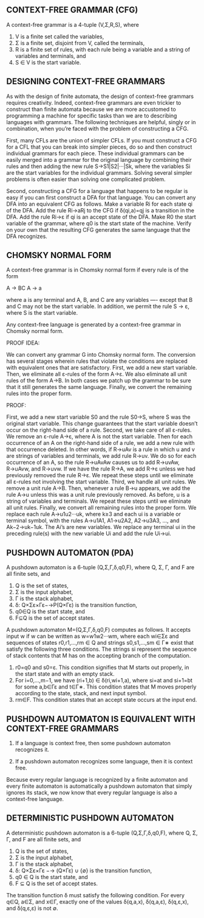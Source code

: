 CONTEXT-FREE GRAMMAR (CFG)
--------------------------

A context-free grammar is a 4-tuple (V,Σ,R,S), where

1. V is a finite set called the variables,
2. Σ is a finite set, disjoint from V, called the terminals,
3. R is a finite set of rules, with each rule being a variable and a string of variables and terminals, and
4. S ∈ V is the start variable.


DESIGNING CONTEXT-FREE GRAMMARS
-------------------------------

As with the design of finite automata, the design of context-free
grammars requires creativity. Indeed, context-free grammars are even
trickier to construct than finite automata because we are more
accustomed to programming a machine for specific tasks than we are to
describing languages with grammars. The following techniques are
helpful, singly or in combination, when you’re faced with the problem
of constructing a CFG.

First, many CFLs are the union of simpler CFLs. If you must construct
a CFG for a CFL that you can break into simpler pieces, do so and then
construct individual grammars for each piece. These individual
grammars can be easily merged into a grammar for the original language
by combining their rules and then adding the new rule S→S1|S2|···|Sk,
where the variables Si are the start variables for the individual
grammars. Solving several simpler problems is often easier than
solving one complicated problem.

Second, constructing a CFG for a language that happens to be regular
is easy if you can first construct a DFA for that language. You can
convert any DFA into an equivalent CFG as follows. Make a variable Ri
for each state qi of the DFA. Add the rule Ri→aRj to the CFG if
δ(qi,a)=qj is a transition in the DFA. Add the rule Ri→ε if qi is an
accept state of the DFA. Make R0 the start variable of the grammar,
where q0 is the start state of the machine. Verify on your own that
the resulting CFG generates the same language that the DFA recognizes.

CHOMSKY NORMAL FORM
-------------------

A context-free grammar is in Chomsky normal form if every rule is of
the form

  A → BC
  A → a

where a is any terminal and A, B, and C are any variables —- except
that B and C may not be the start variable. In addition, we permit the
rule S → ε, where S is the start variable.

Any context-free language is generated by a context-free grammar in
Chomsky normal form.

PROOF IDEA:

We can convert any grammar G into Chomsky normal form.  The conversion
has several stages wherein rules that violate the conditions are
replaced with equivalent ones that are satisfactory. First, we add a
new start variable. Then, we eliminate all ε-rules of the form A→ε. We
also eliminate all unit rules of the form A→B. In both cases we patch
up the grammar to be sure that it still generates the same
language. Finally, we convert the remaining rules into the proper
form.

PROOF:

First, we add a new start variable S0 and the rule S0→S, where S was
the original start variable. This change guarantees that the start
variable doesn’t occur on the right-hand side of a rule.  Second, we
take care of all ε-rules. We remove an ε-rule A→ε, where A is not the
start variable. Then for each occurrence of an A on the right-hand
side of a rule, we add a new rule with that occurrence deleted. In
other words, if R→uAv is a rule in which u and v are strings of
variables and terminals, we add rule R→uv. We do so for each
occurrence of an A, so the rule R→uAvAw causes us to add R→uvAw,
R→uAvw, and R→uvw. If we have the rule R→A, we add R→ε unless we had
previously removed the rule R→ε. We repeat these steps until we
eliminate all ε-rules not involving the start variable. Third, we
handle all unit rules. We remove a unit rule A→B. Then, whenever a
rule B→u appears, we add the rule A→u unless this was a unit rule
previously removed. As before, u is a string of variables and
terminals. We repeat these steps until we eliminate all unit rules.
Finally, we convert all remaining rules into the proper form. We
replace each rule A→u1u2···uk, where k≥3 and each ui is a variable or
terminal symbol, with the rules A→u1A1, A1→u2A2, A2→u3A3, ..., and
Ak−2→uk−1uk. The Ai’s are new variables. We replace any terminal ui in
the preceding rule(s) with the new variable Ui and add the rule Ui→ui.


PUSHDOWN AUTOMATON (PDA)
------------------------

A pushdown automaton is a 6-tuple (Q,Σ,Γ,δ,q0,F), where Q, Σ, Γ, and F
are all finite sets, and

1. Q is the set of states,
2. Σ is the input alphabet,
3. Γ is the stack alphabet,
4. δ: Q×Σε×Γε−→P(Q×Γε) is the transition function,
5. q0∈Q is the start state, and
6. F⊆Q is the set of accept states.

A pushdown automaton M=(Q,Σ,Γ,δ,q0,F) computes as follows. It accepts
input w if w can be written as w=w1w2···wm, where each wi∈Σε and
sequences of states r0,r1,...,rm ∈ Q and strings s0,s1,...,sm ∈ Γ∗
exist that satisfy the following three conditions. The strings si
represent the sequence of stack contents that M has on the accepting
branch of the computation.

1. r0=q0 and s0=ε. This condition signifies that M starts out
   properly, in the start state and with an empty stack.
2. For i=0,...,m−1, we have (ri+1,b) ∈ δ(ri,wi+1,a), where si=at and
   si+1=bt for some a,b∈Γε and t∈Γ∗. This condition states that M
   moves properly according to the state, stack, and next input
   symbol.
3. rm∈F. This condition states that an accept state occurs at the
   input end.


PUSHDOWN AUTOMATON IS EQUIVALENT WITH CONTEXT-FREE GRAMMARS
-----------------------------------------------------------

1. If a language is context free, then some pushdown automaton
   recognizes it.

2. If a pushdown automaton recognizes some language, then it is
   context free.

Because every regular language is recognized by a finite automaton and
every finite automaton is automatically a pushdown automaton that
simply ignores its stack, we now know that every regular language is
also a context-free language.


DETERMINISTIC PUSHDOWN AUTOMATON
--------------------------------

A deterministic pushdown automaton is a 6-tuple (Q,Σ,Γ,δ,q0,F), where
Q, Σ, Γ, and F are all finite sets, and

1. Q is the set of states,
2. Σ is the input alphabet,
3. Γ is the stack alphabet,
4. δ: Q×Σε×Γε −→ (Q×Γε) ∪ {∅} is the transition function,
5. q0 ∈ Q is the start state, and
6. F ⊆ Q is the set of accept states.

The transition function δ must satisfy the following condition. For
every q∈Q, a∈Σ, and x∈Γ, exactly one of the values δ(q,a,x), δ(q,a,ε),
δ(q,ε,x), and δ(q,ε,ε) is not ∅.
